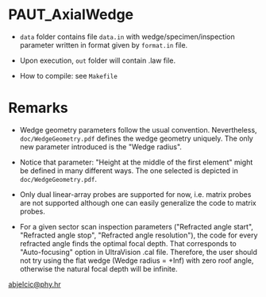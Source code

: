 # PAUT_AxialWedge

* <code>data</code> folder contains file <code>data.in</code> with wedge/specimen/inspection parameter written in format given by <code>format.in</code> file.

* Upon execution, <code>out</code> folder will contain .law file.

* How to compile: see <code>Makefile</code>

# Remarks

* Wedge geometry parameters follow the usual convention. Nevertheless, <code>doc/WedgeGeometry.pdf</code> defines the wedge geometry uniquely. The only new
parameter introduced is the "Wedge radius".

* Notice that parameter: "Height at the middle of the first element" might be defined in many different ways. The one selected is depicted in <code>doc/WedgeGeometry.pdf</code>.

* Only dual linear-array probes are supported for now, i.e. matrix probes are not supported although one can easily generalize the code to matrix probes.

* For a given sector scan inspection parameters ("Refracted angle start", "Refracted angle stop", "Refracted angle resolution"), the code for every 
refracted angle finds the optimal focal depth. That corresponds to "Auto-focusing" option in UltraVision .cal file. Therefore, the user should not try
using the flat wedge (Wedge radius = +Inf) with zero roof angle, otherwise the natural focal depth will be infinite.


abjelcic@phy.hr
